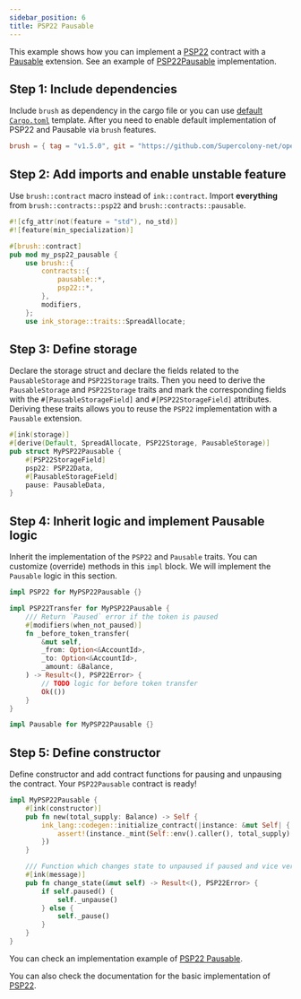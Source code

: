 ```yaml
---
sidebar_position: 6
title: PSP22 Pausable
---
```


This example shows how you can implement a [PSP22](https://github.com/Supercolony-net/openbrush-contracts/tree/main/contracts/token/psp22) contract with a [Pausable](https://github.com/Supercolony-net/openbrush-contracts/tree/main/contracts/security/pausable) extension. See an example of [PSP22Pausable](https://github.com/Supercolony-net/openbrush-contracts/tree/main/examples/psp22_extensions/pausable) implementation.

## Step 1: Include dependencies

Include `brush` as dependency in the cargo file or you can use [default `Cargo.toml`](/smart-contracts/overview#the-default-toml-of-your-project-with-openbrush) template.
After you need to enable default implementation of PSP22 and Pausable via `brush` features.

```toml
brush = { tag = "v1.5.0", git = "https://github.com/Supercolony-net/openbrush-contracts", default-features = false, features = ["psp22", "pausable"] }
```

## Step 2: Add imports and enable unstable feature

Use `brush::contract` macro instead of `ink::contract`. Import **everything** from `brush::contracts::psp22` and `brush::contracts::pausable`.

```rust
#![cfg_attr(not(feature = "std"), no_std)]
#![feature(min_specialization)]

#[brush::contract]
pub mod my_psp22_pausable {
    use brush::{
        contracts::{
            pausable::*,
            psp22::*,
        },
        modifiers,
    };
    use ink_storage::traits::SpreadAllocate;
```

## Step 3: Define storage

Declare the storage struct and declare the fields related to the `PausableStorage` and `PSP22Storage` traits. Then you need to derive the `PausableStorage` and `PSP22Storage` traits and mark the corresponding fields with the `#[PausableStorageField]` and `#[PSP22StorageField]` attributes. Deriving these traits allows you to reuse the `PSP22` implementation with a `Pausable` extension.

```rust
#[ink(storage)]
#[derive(Default, SpreadAllocate, PSP22Storage, PausableStorage)]
pub struct MyPSP22Pausable {
    #[PSP22StorageField]
    psp22: PSP22Data,
    #[PausableStorageField]
    pause: PausableData,
}
```

## Step 4: Inherit logic and implement Pausable logic

Inherit the implementation of the `PSP22` and `Pausable` traits. You can customize (override) methods in this `impl` block. We will implement the `Pausable` logic in this section.

```rust
impl PSP22 for MyPSP22Pausable {}

impl PSP22Transfer for MyPSP22Pausable {
    /// Return `Paused` error if the token is paused
    #[modifiers(when_not_paused)]
    fn _before_token_transfer(
        &mut self,
        _from: Option<&AccountId>,
        _to: Option<&AccountId>,
        _amount: &Balance,
    ) -> Result<(), PSP22Error> {
        // TODO logic for before token transfer
        Ok(())
    }
}

impl Pausable for MyPSP22Pausable {}
```

## Step 5: Define constructor

Define constructor and add contract functions for pausing and unpausing the contract. Your `PSP22Pausable` contract is ready!

```rust
impl MyPSP22Pausable {
    #[ink(constructor)]
    pub fn new(total_supply: Balance) -> Self {
        ink_lang::codegen::initialize_contract(|instance: &mut Self| {
            assert!(instance._mint(Self::env().caller(), total_supply).is_ok());
        })
    }

    /// Function which changes state to unpaused if paused and vice versa
    #[ink(message)]
    pub fn change_state(&mut self) -> Result<(), PSP22Error> {
        if self.paused() {
            self._unpause()
        } else {
            self._pause()
        }
    }
}
```

You can check an implementation example of [PSP22 Pausable](https://github.com/Supercolony-net/openbrush-contracts/tree/main/examples/psp22_extensions/pausable).

You can also check the documentation for the basic implementation of [PSP22](/smart-contracts/PSP22/psp22).
